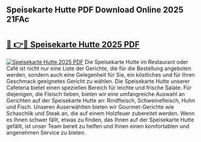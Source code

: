 ## Speisekarte Hutte PDF Download Online 2025 21FAc

# <h2><a href="http://gcdlbc3.nevu.top/?p=Speisekarte+Hutte">🔗 👉🔴 Speisekarte Hutte 2025 PDF</a></h2>

[![Speisekarte Hutte 2025 PDF](https://i.imgur.com/dBaPXMq.png)](http://gcdlbc3.nevu.top/?p=Speisekarte+Hutte)
Die Speisekarte Hutte im Restaurant oder Café ist nicht nur eine Liste der Gerichte, die für die Bestellung angeboten werden, sondern auch eine Gelegenheit für Sie, ein köstliches und für Ihren Geschmack geeignetes Gericht zu wählen. Die Speisekarte Hutte unserer Cafeteria bietet einen speziellen Bereich für leichte und frische Salate. Für diejenigen, die Fleisch lieben, bieten wir eine umfangreiche Auswahl an Gerichten auf der Speisekarte Hutte an: Rindfleisch, Schweinefleisch, Huhn und Fisch. Unseren Auserwählten bieten wir Gourmet-Gerichte wie Schaschlik und Steak an, die auf einem Holzfeuer zubereitet werden. Wenn es Ihnen schwer fällt, etwas zu finden, das Ihnen auf der Speisekarte Hutte gefällt, ist unser Team bereit zu helfen und Ihnen einen komfortablen und angenehmen Service zu bieten.
